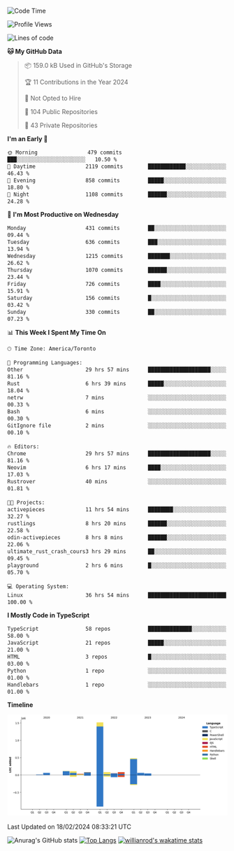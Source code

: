 <!--START_SECTION:waka-->
![Code Time](http://img.shields.io/badge/Code%20Time-1%2C205%20hrs%2043%20mins-blue)

![Profile Views](http://img.shields.io/badge/Profile%20Views-1-blue)

![Lines of code](https://img.shields.io/badge/From%20Hello%20World%20I%27ve%20Written-2.7%20million%20lines%20of%20code-blue)

**🐱 My GitHub Data** 

> 📦 159.0 kB Used in GitHub's Storage 
 > 
> 🏆 11 Contributions in the Year 2024
 > 
> 🚫 Not Opted to Hire
 > 
> 📜 104 Public Repositories 
 > 
> 🔑 43 Private Repositories 
 > 
**I'm an Early 🐤** 

```text
🌞 Morning                479 commits         ███░░░░░░░░░░░░░░░░░░░░░░   10.50 % 
🌆 Daytime                2119 commits        ████████████░░░░░░░░░░░░░   46.43 % 
🌃 Evening                858 commits         █████░░░░░░░░░░░░░░░░░░░░   18.80 % 
🌙 Night                  1108 commits        ██████░░░░░░░░░░░░░░░░░░░   24.28 % 
```
📅 **I'm Most Productive on Wednesday** 

```text
Monday                   431 commits         ██░░░░░░░░░░░░░░░░░░░░░░░   09.44 % 
Tuesday                  636 commits         ███░░░░░░░░░░░░░░░░░░░░░░   13.94 % 
Wednesday                1215 commits        ███████░░░░░░░░░░░░░░░░░░   26.62 % 
Thursday                 1070 commits        ██████░░░░░░░░░░░░░░░░░░░   23.44 % 
Friday                   726 commits         ████░░░░░░░░░░░░░░░░░░░░░   15.91 % 
Saturday                 156 commits         █░░░░░░░░░░░░░░░░░░░░░░░░   03.42 % 
Sunday                   330 commits         ██░░░░░░░░░░░░░░░░░░░░░░░   07.23 % 
```


📊 **This Week I Spent My Time On** 

```text
🕑︎ Time Zone: America/Toronto

💬 Programming Languages: 
Other                    29 hrs 57 mins      ████████████████████░░░░░   81.16 % 
Rust                     6 hrs 39 mins       █████░░░░░░░░░░░░░░░░░░░░   18.04 % 
netrw                    7 mins              ░░░░░░░░░░░░░░░░░░░░░░░░░   00.33 % 
Bash                     6 mins              ░░░░░░░░░░░░░░░░░░░░░░░░░   00.30 % 
GitIgnore file           2 mins              ░░░░░░░░░░░░░░░░░░░░░░░░░   00.10 % 

🔥 Editors: 
Chrome                   29 hrs 57 mins      ████████████████████░░░░░   81.16 % 
Neovim                   6 hrs 17 mins       ████░░░░░░░░░░░░░░░░░░░░░   17.03 % 
Rustrover                40 mins             ░░░░░░░░░░░░░░░░░░░░░░░░░   01.81 % 

🐱‍💻 Projects: 
activepieces             11 hrs 54 mins      ████████░░░░░░░░░░░░░░░░░   32.27 % 
rustlings                8 hrs 20 mins       ██████░░░░░░░░░░░░░░░░░░░   22.58 % 
odin-activepieces        8 hrs 8 mins        ██████░░░░░░░░░░░░░░░░░░░   22.06 % 
ultimate_rust_crash_cours3 hrs 29 mins       ██░░░░░░░░░░░░░░░░░░░░░░░   09.45 % 
playground               2 hrs 6 mins        █░░░░░░░░░░░░░░░░░░░░░░░░   05.70 % 

💻 Operating System: 
Linux                    36 hrs 54 mins      █████████████████████████   100.00 % 
```

**I Mostly Code in TypeScript** 

```text
TypeScript               58 repos            ██████████████░░░░░░░░░░░   58.00 % 
JavaScript               21 repos            █████░░░░░░░░░░░░░░░░░░░░   21.00 % 
HTML                     3 repos             █░░░░░░░░░░░░░░░░░░░░░░░░   03.00 % 
Python                   1 repo              ░░░░░░░░░░░░░░░░░░░░░░░░░   01.00 % 
Handlebars               1 repo              ░░░░░░░░░░░░░░░░░░░░░░░░░   01.00 % 
```



**Timeline**

![Lines of Code chart](https://raw.githubusercontent.com/wise-introvert/wise-introvert/master/assets/bar_graph.png)


 Last Updated on 18/02/2024 08:33:21 UTC
<!--END_SECTION:waka-->

![Anurag's GitHub stats](https://github-readme-stats.vercel.app/api?username=wise-introvert&count_private=true&show_icons=true)
[![Top Langs](https://github-readme-stats.vercel.app/api/top-langs/?username=wise-introvert&langs_count=10)](https://github.com/anuraghazra/github-readme-stats)
[![willianrod's wakatime stats](https://github-readme-stats.vercel.app/api/wakatime?username=wiseintrovert)](https://github.com/anuraghazra/github-readme-stats)
